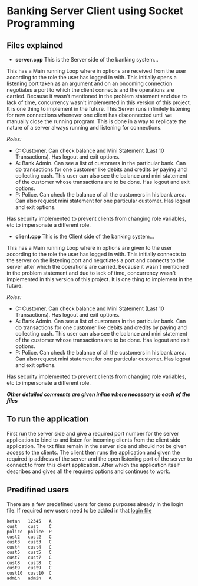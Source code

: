 # Banking Server Client using Socket Programming

## Files explained  
- **server.cpp**
This is the Server side of the banking system...

This has a Main running Loop where in options are received from the user according to the role the
user has logged in with. This initially opens a listening port taken as an argument and on an oncoming
connection negotiates a port to which the client connects and the operations are carried. Because it 
wasn't mentioned in the problem statement and due to lack of time, concurrency wasn't implemented in 
this version of this project. It is one thing to implement in the future.
This Server runs infinitely listening for new connections whenever one client has disconnected until
we manually close the running program. This is done in a way to replicate the nature of a server 
always running and listening for connections.

*Roles:*
- C: Customer. Can check balance and Mini Statement (Last 10 Transactions). Has logout and exit options.
- A: Bank Admin. Can see a list of customers in the particular bank. Can do transactions for one customer 
	like debits and credits by paying and collecting cash. This user can also see the balance and mini 
	statement of the customer whose transactions are to be done. Has logout and exit options.
- P: Police. Can check the balance of all the customers in his bank area. Can also request mini statement
	for one particular customer. Has logout and exit options.
	
Has security implemented to prevent clients from changing role variables, etc to impersonate a 
different role.  

- **client.cpp**
This is the Client side of the banking system...

This has a Main running Loop where in options are given to the user according to the role the
user has logged in with. This initially connects to the server on the listening port and negotiates
a port and connects to the server after which the operations are carried. Because it wasn't mentioned 
in the problem statement and due to lack of time, concurrency wasn't implemented in this version of 
this project. It is one thing to implement in the future.

*Roles:*
- C: Customer. Can check balance and Mini Statement (Last 10 Transactions). Has logout and exit options.
- A: Bank Admin. Can see a list of customers in the particular bank. Can do transactions for one customer 
	like debits and credits by paying and collecting cash. This user can also see the balance and mini 
	statement of the customer whose transactions are to be done. Has logout and exit options.
- P: Police. Can check the balance of all the customers in his bank area. Can also request mini statement
	for one particular customer. Has logout and exit options.
	
Has security implemented to prevent clients from changing role variables, etc to impersonate a 
different role.  


_**Other detailed comments are given inline where necessary in each of the files**_

## To run the application
First run the server side and give a required port number for the server application to bind to and listen for incoming clients from the client side application. The txt files remain in the server side and should not be given access to the clients. 
The client then runs the application and given the required ip address of the server and the open listening port of the server to connect to from this client application. After which the application itself describes and gives all the required options and continues to work.  

## Predifined users
There are a few predefined users for demo purposes already in the login file. If required new users need to be added in that 
[login file](Login_file.txt)  

~~~
ketan	12345	A
cust	cust	C
police	police	P
cust2	cust2	C
cust3	cust3	C
cust4	cust4	C
cust5	cust5	C
cust7	cust7	C
cust8	cust8	C
cust9	cust9	C
cust10	cust10	C
admin	admin	A
~~~
